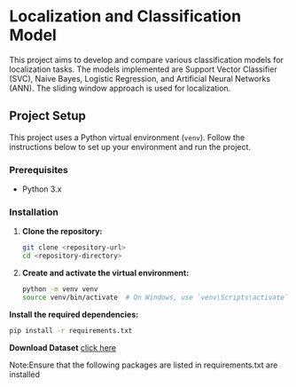 # Localization and Classification Model

This project aims to develop and compare various classification models for localization tasks. The models implemented are Support Vector Classifier (SVC), Naive Bayes, Logistic Regression, and Artificial Neural Networks (ANN). The sliding window approach is used for localization.

## Project Setup

This project uses a Python virtual environment (`venv`). Follow the instructions below to set up your environment and run the project.

### Prerequisites

- Python 3.x

### Installation

1. **Clone the repository:**

   ```bash
   git clone <repository-url>
   cd <repository-directory>
2. **Create and activate the virtual environment:**
   ```bash
   python -m venv venv
   source venv/bin/activate  # On Windows, use `venv\Scripts\activate`


**Install the required dependencies:**
   ```bash
   pip install -r requirements.txt
   ```
**Download Dataset** [click here](https://drive.google.com/drive/folders/1ITJKqcqnC0LfAkapZ1w-wcxfV0CMXx6T?usp=sharing)


Note:Ensure that the following packages are listed in requirements.txt are installed
